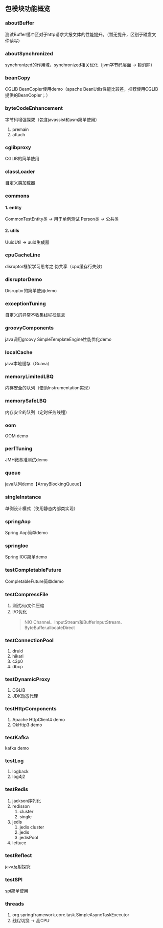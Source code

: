 ## 包模块功能概览

### aboutBuffer
测试Buffer缓冲区对于http请求大报文体的性能提升。（暂无提升，区别于磁盘文件读写）

### aboutSynchronized
synchronized的作用域，synchronized相关优化（jvm字节码层面 -> 锁消除）

### beanCopy
CGLIB BeanCopier使用demo（apache BeanUtils性能比较差，推荐使用CGLIB提供的BeanCopier；）

### byteCodeEnhancement
字节码增强探究（包含javassist和asm简单使用）
1. premain
2. attach

### cglibproxy
CGLIB的简单使用

### classLoader
自定义类加载器

### commons
#### 1. entity
CommonTestEntity类 -> 用于单例测试
Person类 -> 公共类

#### 2. utils
UuidUtil -> uuid生成器

### cpuCacheLine
disruptor框架学习思考之 伪共享（cpu缓存行失效）

### disruptorDemo
Disruptor的简单使用demo

### exceptionTuning
自定义的异常不收集线程栈信息

### groovyComponents
java调用groovy SimpleTemplateEngine性能优化demo

### localCache
java本地缓存（Guava）

### memoryLimitedLBQ
内存安全的队列（借助Instrumentation实现）

### memorySafeLBQ
内存安全的队列（定时任务线程）

### oom
OOM demo

### perfTuning
JMH微基准测试demo

### queue
java队列demo【ArrayBlockingQueue】

### singleInstance
单例设计模式（使用静态内部类实现）

### springAop
Spring Aop简单demo

### springIoc
Spring IOC简单demo

### testCompletableFuture
CompletableFuture简单demo

### testCompressFile
1. 测试zip文件压缩
2. I/O优化
   > NIO Channel、InputStream和BufferInputStream、ByteBuffer.allocateDirect

### testConnectionPool
1. druid
2. hikari
3. c3p0
4. dbcp

### testDynamicProxy
1. CGLIB
2. JDK动态代理

### testHttpComponents
1. Apache HttpClient4 demo
2. OkHttp3 demo

### testKafka
kafka demo

### testLog
1. logback
2. log4j2

### testRedis
1. jackson序列化
2. redisson
   1. cluster
   2. single
3. jedis
   1. jedis cluster
   2. jedis
   3. jedisPool
4. lettuce

### testReflect
java反射探究

### testSPI
spi简单使用

### threads
1. org.springframework.core.task.SimpleAsyncTaskExecutor
2. 线程切换 -> 高CPU


